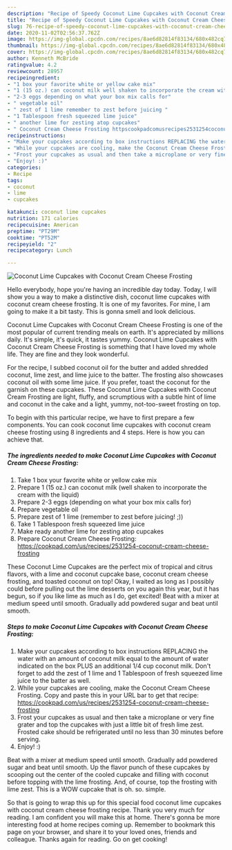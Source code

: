 ```yaml
---
description: "Recipe of Speedy Coconut Lime Cupcakes with Coconut Cream Cheese Frosting"
title: "Recipe of Speedy Coconut Lime Cupcakes with Coconut Cream Cheese Frosting"
slug: 76-recipe-of-speedy-coconut-lime-cupcakes-with-coconut-cream-cheese-frosting
date: 2020-11-02T02:56:37.762Z
image: https://img-global.cpcdn.com/recipes/8ae6d82814f83134/680x482cq70/coconut-lime-cupcakes-with-coconut-cream-cheese-frosting-recipe-main-photo.jpg
thumbnail: https://img-global.cpcdn.com/recipes/8ae6d82814f83134/680x482cq70/coconut-lime-cupcakes-with-coconut-cream-cheese-frosting-recipe-main-photo.jpg
cover: https://img-global.cpcdn.com/recipes/8ae6d82814f83134/680x482cq70/coconut-lime-cupcakes-with-coconut-cream-cheese-frosting-recipe-main-photo.jpg
author: Kenneth McBride
ratingvalue: 4.2
reviewcount: 28957
recipeingredient:
- "1 box your favorite white or yellow cake mix"
- "1 (15 oz.) can coconut milk well shaken to incorporate the cream with the liquid"
- "2-3 eggs depending on what your box mix calls for"
- " vegetable oil"
- " zest of 1 lime remember to zest before juicing "
- "1 Tablespoon fresh squeezed lime juice"
- " another lime for zesting atop cupcakes"
- " Coconut Cream Cheese Frosting httpscookpadcomusrecipes2531254coconutcreamcheesefrosting"
recipeinstructions:
- "Make your cupcakes according to box instructions REPLACING the water with an amount of coconut milk equal to the amount of water indicated on the box PLUS an additional 1/4 cup coconut milk. Don&#39;t forget to add the zest of 1 lime and 1 Tablespoon of fresh squeezed lime juice to the batter as well."
- "While your cupcakes are cooling, make the Coconut Cream Cheese Frosting. Copy and paste this in your URL bar to get that recipe: https://cookpad.com/us/recipes/2531254-coconut-cream-cheese-frosting"
- "Frost your cupcakes as usual and then take a microplane or very fine grater and top the cupcakes with just a little bit of fresh lime zest. Frosted cake should be refrigerated until no less than 30 minutes before serving."
- "Enjoy! :)"
categories:
- Recipe
tags:
- coconut
- lime
- cupcakes

katakunci: coconut lime cupcakes 
nutrition: 171 calories
recipecuisine: American
preptime: "PT29M"
cooktime: "PT52M"
recipeyield: "2"
recipecategory: Lunch

---
```



![Coconut Lime Cupcakes with Coconut Cream Cheese Frosting](https://img-global.cpcdn.com/recipes/8ae6d82814f83134/680x482cq70/coconut-lime-cupcakes-with-coconut-cream-cheese-frosting-recipe-main-photo.jpg)

Hello everybody, hope you're having an incredible day today. Today, I will show you a way to make a distinctive dish, coconut lime cupcakes with coconut cream cheese frosting. It is one of my favorites. For mine, I am going to make it a bit tasty. This is gonna smell and look delicious.

Coconut Lime Cupcakes with Coconut Cream Cheese Frosting is one of the most popular of current trending meals on earth. It's appreciated by millions daily. It's simple, it's quick, it tastes yummy. Coconut Lime Cupcakes with Coconut Cream Cheese Frosting is something that I have loved my whole life. They are fine and they look wonderful.

For the recipe, I subbed coconut oil for the butter and added shredded coconut, lime zest, and lime juice to the batter. The frosting also showcases coconut oil with some lime juice. If you prefer, toast the coconut for the garnish on these cupcakes. These Coconut Lime Cupcakes with Coconut Cream Frosting are light, fluffy, and scrumptious with a subtle hint of lime and coconut in the cake and a light, yummy, not-too-sweet frosting on top.


To begin with this particular recipe, we have to first prepare a few components. You can cook coconut lime cupcakes with coconut cream cheese frosting using 8 ingredients and 4 steps. Here is how you can achieve that.

<!--inarticleads1-->

##### The ingredients needed to make Coconut Lime Cupcakes with Coconut Cream Cheese Frosting:

1. Take 1 box your favorite white or yellow cake mix
1. Prepare 1 (15 oz.) can coconut milk (well shaken to incorporate the cream with the liquid)
1. Prepare 2-3 eggs (depending on what your box mix calls for)
1. Prepare  vegetable oil
1. Prepare  zest of 1 lime (remember to zest before juicing! ;))
1. Take 1 Tablespoon fresh squeezed lime juice
1. Make ready  another lime for zesting atop cupcakes
1. Prepare  Coconut Cream Cheese Frosting: https://cookpad.com/us/recipes/2531254-coconut-cream-cheese-frosting


These Coconut Lime Cupcakes are the perfect mix of tropical and citrus flavors, with a lime and coconut cupcake base, coconut cream cheese frosting, and toasted coconut on top! Okay, I waited as long as I possibly could before pulling out the lime desserts on you again this year, but it has begun, so if you like lime as much as I do, get excited! Beat with a mixer at medium speed until smooth. Gradually add powdered sugar and beat until smooth. 

<!--inarticleads2-->

##### Steps to make Coconut Lime Cupcakes with Coconut Cream Cheese Frosting:

1. Make your cupcakes according to box instructions REPLACING the water with an amount of coconut milk equal to the amount of water indicated on the box PLUS an additional 1/4 cup coconut milk. Don&#39;t forget to add the zest of 1 lime and 1 Tablespoon of fresh squeezed lime juice to the batter as well.
1. While your cupcakes are cooling, make the Coconut Cream Cheese Frosting. Copy and paste this in your URL bar to get that recipe: https://cookpad.com/us/recipes/2531254-coconut-cream-cheese-frosting
1. Frost your cupcakes as usual and then take a microplane or very fine grater and top the cupcakes with just a little bit of fresh lime zest. Frosted cake should be refrigerated until no less than 30 minutes before serving.
1. Enjoy! :)


Beat with a mixer at medium speed until smooth. Gradually add powdered sugar and beat until smooth. Up the flavor punch of these cupcakes by scooping out the center of the cooled cupcake and filling with coconut before topping with the lime frosting. And, of course, top the frosting with lime zest. This is a WOW cupcake that is oh. so. simple. 

So that is going to wrap this up for this special food coconut lime cupcakes with coconut cream cheese frosting recipe. Thank you very much for reading. I am confident you will make this at home. There's gonna be more interesting food at home recipes coming up. Remember to bookmark this page on your browser, and share it to your loved ones, friends and colleague. Thanks again for reading. Go on get cooking!
